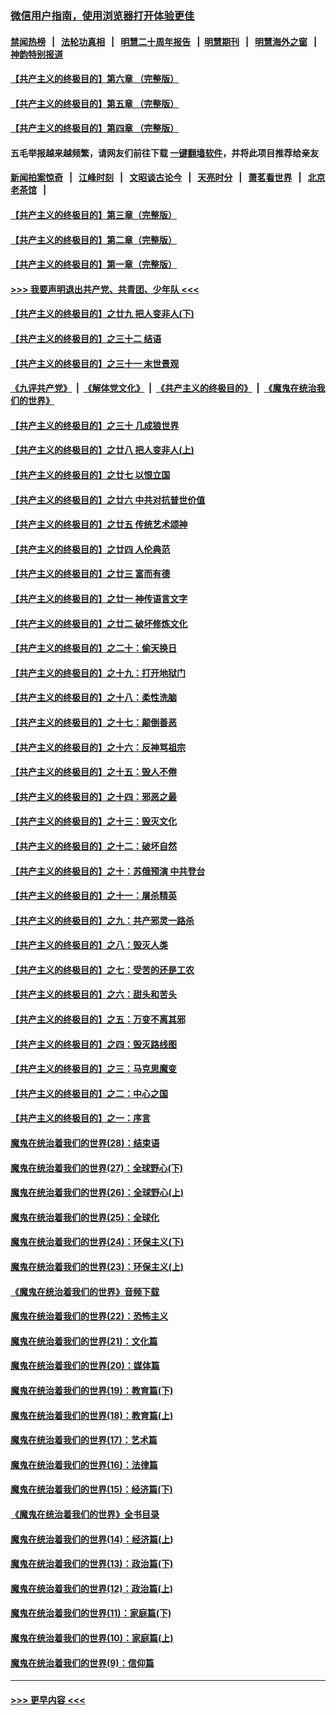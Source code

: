 ### [微信用户指南，使用浏览器打开体验更佳](https://github.com/gfw-breaker/banned-news1/blob/master/indexes/wechat-guide.md?t=0)
#### [禁闻热榜](热点新闻.md?t=0)  &nbsp;&nbsp;|&nbsp;&nbsp; [法轮功真相](https://github.com/gfw-breaker/truth/blob/master/README.md?t=0) &nbsp;&nbsp;|&nbsp;&nbsp; [明慧二十周年报告](https://github.com/gfw-breaker/mh-reports/blob/master/README.md?t=0) &nbsp;&nbsp;|&nbsp;&nbsp;[明慧期刊](https://github.com/gfw-breaker/mh-qikan) &nbsp;&nbsp;|&nbsp;&nbsp; [明慧海外之窗](https://github.com/gfw-breaker/mh-news/blob/master/README.md?t=0) &nbsp;&nbsp;|&nbsp;&nbsp; [神韵特别报道](https://github.com/gfw-breaker/mh-news/blob/master/shenyun.md?t=0)
#### [【共产主义的终极目的】第六章 （完整版）](../pages/nsc422/n11428913.md?t=02091133) 
#### [【共产主义的终极目的】第五章 （完整版）](../pages/nsc422/n11428912.md?t=02091133) 
#### [【共产主义的终极目的】第四章 （完整版）](../pages/nsc422/n11428907.md?t=02091133) 
#### 五毛举报越来越频繁，请网友们前往下载 [一键翻墙软件](https://github.com/gfw-breaker/ssr-accounts)，并将此项目推荐给亲友
#### [新闻拍案惊奇](https://github.com/gfw-breaker/banned-news1/blob/master/pages/link4.md) &nbsp;&nbsp;|&nbsp;&nbsp; [江峰时刻](https://github.com/gfw-breaker/banned-news1/blob/master/pages/link4.md) &nbsp;&nbsp;|&nbsp;&nbsp; [文昭谈古论今](https://github.com/gfw-breaker/banned-news1/blob/master/pages/link4.md) &nbsp;&nbsp;|&nbsp;&nbsp; [天亮时分](https://github.com/gfw-breaker/banned-news1/blob/master/pages/link4.md) &nbsp;&nbsp;|&nbsp;&nbsp; [萧茗看世界](https://github.com/gfw-breaker/banned-news1/blob/master/pages/link4.md) &nbsp;&nbsp;|&nbsp;&nbsp; [北京老茶馆](https://github.com/gfw-breaker/banned-news1/blob/master/pages/link4.md) &nbsp;&nbsp;|&nbsp;&nbsp; 
#### [【共产主义的终极目的】第三章（完整版）](../pages/nsc422/n11428848.md?t=02091133) 
#### [【共产主义的终极目的】第二章（完整版）](../pages/nsc422/n11428831.md?t=02091133) 
#### [【共产主义的终极目的】第一章（完整版）](../pages/nsc422/n11417651.md?t=02091133) 
#### [>>> 我要声明退出共产党、共青团、少年队 <<<](https://github.com/begood0513/goodnews/blob/master/quit/letter.md) 
#### [【共产主义的终极目的】之廿九 把人变非人(下)](../pages/nsc422/n11344140.md?t=02091133) 
#### [【共产主义的终极目的】之三十二 结语](../pages/nsc422/n11360535.md?t=02091133) 
#### [【共产主义的终极目的】之三十一 末世景观](../pages/nsc422/n11351129.md?t=02091133) 
#### [《九评共产党》](https://github.com/begood0513/9ping.md/blob/master/README.md) &nbsp;|&nbsp; [《解体党文化》](../../../../jtdwh.md/blob/master/README.md)  &nbsp;|&nbsp; [《共产主义的终极目的》](../../../../gczydzjmd.md/blob/master/README.md) &nbsp;|&nbsp; [《魔鬼在统治我们的世界》](../../../../mgztzwmdsj.md/blob/master/README.md) 
#### [【共产主义的终极目的】之三十 几成狼世界](../pages/nsc422/n11348280.md?t=02091133) 
#### [【共产主义的终极目的】之廿八 把人变非人(上)](../pages/nsc422/n11340492.md?t=02091133) 
#### [【共产主义的终极目的】之廿七 以恨立国](../pages/nsc422/n11336944.md?t=02091133) 
#### [【共产主义的终极目的】之廿六 中共对抗普世价值](../pages/nsc422/n11324785.md?t=02091133) 
#### [【共产主义的终极目的】之廿五 传统艺术颂神](../pages/nsc422/n11296396.md?t=02091133) 
#### [【共产主义的终极目的】之廿四 人伦典范](../pages/nsc422/n11296397.md?t=02091133) 
#### [【共产主义的终极目的】之廿三 富而有德](../pages/nsc422/n11283598.md?t=02091133) 
#### [【共产主义的终极目的】之廿一 神传语言文字](../pages/nsc422/n11263265.md?t=02091133) 
#### [【共产主义的终极目的】之廿二 破坏修炼文化](../pages/nsc422/n11245728.md?t=02091133) 
#### [【共产主义的终极目的】之二十：偷天换日](../pages/nsc422/n11238846.md?t=02091133) 
#### [【共产主义的终极目的】之十九：打开地狱门](../pages/nsc422/n11206376.md?t=02091133) 
#### [【共产主义的终极目的】之十八：柔性洗脑](../pages/nsc422/n11199994.md?t=02091133) 
#### [【共产主义的终极目的】之十七：颠倒善恶](../pages/nsc422/n11179782.md?t=02091133) 
#### [【共产主义的终极目的】之十六：反神骂祖宗](../pages/nsc422/n11166798.md?t=02091133) 
#### [【共产主义的终极目的】之十五：毁人不倦](../pages/nsc422/n11166792.md?t=02091133) 
#### [【共产主义的终极目的】之十四：邪恶之最](../pages/nsc422/n11150249.md?t=02091133) 
#### [【共产主义的终极目的】之十三：毁灭文化](../pages/nsc422/n11135227.md?t=02091133) 
#### [【共产主义的终极目的】之十二：破坏自然](../pages/nsc422/n11135214.md?t=02091133) 
#### [【共产主义的终极目的】之十：苏俄预演 中共登台](../pages/nsc422/n11118424.md?t=02091133) 
#### [【共产主义的终极目的】之十一：屠杀精英](../pages/nsc422/n11118442.md?t=02091133) 
#### [【共产主义的终极目的】之九：共产邪灵一路杀](../pages/nsc422/n11114139.md?t=02091133) 
#### [【共产主义的终极目的】之八：毁灭人类](../pages/nsc422/n11108503.md?t=02091133) 
#### [【共产主义的终极目的】之七：受苦的还是工农](../pages/nsc422/n11101809.md?t=02091133) 
#### [【共产主义的终极目的】之六：甜头和苦头](../pages/nsc422/n11096971.md?t=02091133) 
#### [【共产主义的终极目的】之五：万变不离其邪](../pages/nsc422/n11091285.md?t=02091133) 
#### [【共产主义的终极目的】之四：毁灭路线图](../pages/nsc422/n11086284.md?t=02091133) 
#### [【共产主义的终极目的】之三：马克思魔变](../pages/nsc422/n11061941.md?t=02091133) 
#### [【共产主义的终极目的】之二：中心之国](../pages/nsc422/n11047728.md?t=02091133) 
#### [【共产主义的终极目的】之一：序言](../pages/nsc422/n11086077.md?t=02091133) 
#### [魔鬼在统治着我们的世界(28)：结束语](../pages/nsc422/n10936246.md?t=02091133) 
#### [魔鬼在统治着我们的世界(27)：全球野心(下)](../pages/nsc422/n10928319.md?t=02091133) 
#### [魔鬼在统治着我们的世界(26)：全球野心(上)](../pages/nsc422/n10900318.md?t=02091133) 
#### [魔鬼在统治着我们的世界(25)：全球化](../pages/nsc422/n10788205.md?t=02091133) 
#### [魔鬼在统治着我们的世界(24)：环保主义(下)](../pages/nsc422/n10695307.md?t=02091133) 
#### [魔鬼在统治着我们的世界(23)：环保主义(上)](../pages/nsc422/n10688613.md?t=02091133) 
#### [《魔鬼在统治着我们的世界》音频下载](../pages/nsc422/n10635553.md?t=02091133) 
#### [魔鬼在统治着我们的世界(22)：恐怖主义](../pages/nsc422/n10614727.md?t=02091133) 
#### [魔鬼在统治着我们的世界(21)：文化篇](../pages/nsc422/n10597706.md?t=02091133) 
#### [魔鬼在统治着我们的世界(20)：媒体篇](../pages/nsc422/n10586579.md?t=02091133) 
#### [魔鬼在统治着我们的世界(19)：教育篇(下)](../pages/nsc422/n10564808.md?t=02091133) 
#### [魔鬼在统治着我们的世界(18)：教育篇(上)](../pages/nsc422/n10526970.md?t=02091133) 
#### [魔鬼在统治着我们的世界(17)：艺术篇](../pages/nsc422/n10499093.md?t=02091133) 
#### [魔鬼在统治着我们的世界(16)：法律篇](../pages/nsc422/n10485969.md?t=02091133) 
#### [魔鬼在统治着我们的世界(15)：经济篇(下)](../pages/nsc422/n10469975.md?t=02091133) 
#### [《魔鬼在统治着我们的世界》全书目录](../pages/nsc422/n10464261.md?t=02091133) 
#### [魔鬼在统治着我们的世界(14)：经济篇(上)](../pages/nsc422/n10457370.md?t=02091133) 
#### [魔鬼在统治着我们的世界(13)：政治篇(下)](../pages/nsc422/n10448270.md?t=02091133) 
#### [魔鬼在统治着我们的世界(12)：政治篇(上)](../pages/nsc422/n10444576.md?t=02091133) 
#### [魔鬼在统治着我们的世界(11)：家庭篇(下)](../pages/nsc422/n10440961.md?t=02091133) 
#### [魔鬼在统治着我们的世界(10)：家庭篇(上)](../pages/nsc422/n10435448.md?t=02091133) 
#### [魔鬼在统治着我们的世界(9)：信仰篇](../pages/nsc422/n10432159.md?t=02091133) 

----
#### [ >>> 更早内容 <<< ](../indexes/nsc422-earlier.md)
